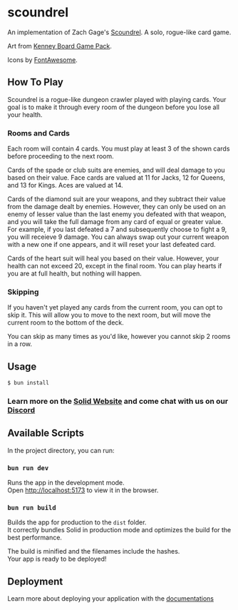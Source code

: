 # scoundrel

An implementation of Zach Gage's [Scoundrel](https://boardgamegeek.com/boardgame/191095/scoundrel). A solo, rogue-like card game.

Art from [Kenney Board Game Pack](https://kenney.nl/assets/boardgame-pack).

Icons by [FontAwesome](https://fontawesome.com/).

## How To Play

Scoundrel is a rogue-like dungeon crawler played with playing cards. Your goal is to make it through every room of the dungeon before you lose all your health.

### Rooms and Cards

Each room will contain 4 cards. You must play at least 3 of the shown cards before proceeding to the next room.

Cards of the spade or club suits are enemies, and will deal damage to you based on their value. Face cards are valued at 11 for Jacks, 12 for Queens, and 13 for Kings. Aces are valued at 14.

Cards of the diamond suit are your weapons, and they subtract their value from the damage dealt by enemies. However, they can only be used on an enemy of lesser value than the last enemy you defeated with that weapon, and you will take the full damage from any card of equal or greater value. For example, if you last defeated a 7 and subsequently choose to fight a 9, you will receieve 9 damage. You can always swap out your current weapon with a new one if one appears, and it will reset your last defeated card.

Cards of the heart suit will heal you based on their value. However, your health can not exceed 20, except in the final room. You can play hearts if you are at full health, but nothing will happen.

### Skipping

If you haven't yet played any cards from the current room, you can opt to skip it. This will allow you to move to the next room, but will move the current room to the bottom of the deck.

You can skip as many times as you'd like, however you cannot skip 2 rooms in a row.

## Usage

```bash
$ bun install
```

### Learn more on the [Solid Website](https://solidjs.com) and come chat with us on our [Discord](https://discord.com/invite/solidjs)

## Available Scripts

In the project directory, you can run:

### `bun run dev`

Runs the app in the development mode.<br>
Open [http://localhost:5173](http://localhost:5173) to view it in the browser.

### `bun run build`

Builds the app for production to the `dist` folder.<br>
It correctly bundles Solid in production mode and optimizes the build for the best performance.

The build is minified and the filenames include the hashes.<br>
Your app is ready to be deployed!

## Deployment

Learn more about deploying your application with the [documentations](https://vite.dev/guide/static-deploy.html)
